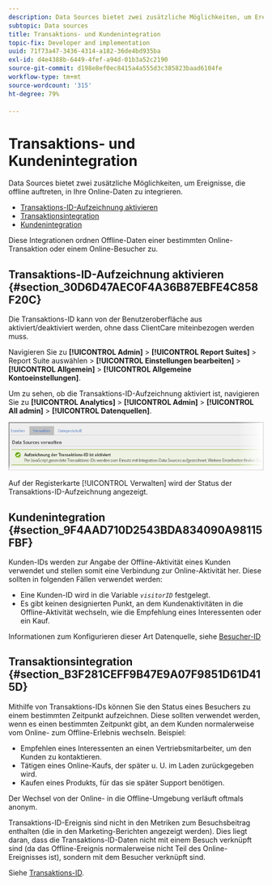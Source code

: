 ```yaml
---
description: Data Sources bietet zwei zusätzliche Möglichkeiten, um Ereignisse, die offline auftreten, in Ihre Online-Daten zu integrieren.
subtopic: Data sources
title: Transaktions- und Kundenintegration
topic-fix: Developer and implementation
uuid: 71f73a47-3436-4314-a182-36de4bd935ba
exl-id: d4e4388b-6449-4fef-a94d-01b3a52c2190
source-git-commit: d198e8ef0ec8415a4a555d3c385823baad6104fe
workflow-type: tm+mt
source-wordcount: '315'
ht-degree: 79%

---
```


# Transaktions- und Kundenintegration

Data Sources bietet zwei zusätzliche Möglichkeiten, um Ereignisse, die offline auftreten, in Ihre Online-Daten zu integrieren.

* [Transaktions-ID-Aufzeichnung aktivieren](/help/import/c-data-sources/datasrc-integrating-offline-data.md#section_30D6D47AEC0F4A36B87EBFE4C858F20C)
* [Transaktionsintegration](/help/import/c-data-sources/datasrc-integrating-offline-data.md#section_B3F281CEFF9B47E9A07F9851D61D415D)
* [Kundenintegration](/help/import/c-data-sources/datasrc-integrating-offline-data.md#section_9F4AAD710D2543BDA834090A98115FBF)

Diese Integrationen ordnen Offline-Daten einer bestimmten Online-Transaktion oder einem Online-Besucher zu.

## Transaktions-ID-Aufzeichnung aktivieren {#section_30D6D47AEC0F4A36B87EBFE4C858F20C}

Die Transaktions-ID kann von der Benutzeroberfläche aus aktiviert/deaktiviert werden, ohne dass ClientCare miteinbezogen werden muss.

Navigieren Sie zu **[!UICONTROL Admin]** > **[!UICONTROL Report Suites]** > Report Suite auswählen > **[!UICONTROL Einstellungen bearbeiten]** > **[!UICONTROL Allgemein]** > **[!UICONTROL Allgemeine Kontoeinstellungen]**.

<!-- 

<p>When contacting Customer Care, be prepared to provide the following information: </p> 
<ul id="ul_C425C7A074484650AFCCF0425E8E3F47"> 
 <li id="li_7640C0C4DF0C49749A3C37E5461DC22F">Report Suite ID of the data source for which you need transaction ID recording enabled. <p>In Data Sources, the report suite ID is the first part of the login appended by a random number that identifies the specific data source that was set up. For example, <code> RSID-drmossdev5 Login-drmossdev5_0001343430</code>. </p> </li> 
 <li id="li_4FB0E3EC7BE94A2DBEE9063365A71C9C">The Transaction ID expiration window (described in <a href="/help/import/c-data-sources/datasrc-tid-visitor-profile.md"  > Transaction ID and Visitor Profiles</a>). By default this is 90 days, but it can be extended to up to 2 years. </li> 
</ul>

 -->

Um zu sehen, ob die Transaktions-ID-Aufzeichnung aktiviert ist, navigieren Sie zu **[!UICONTROL Analytics]** > **[!UICONTROL Admin]** > **[!UICONTROL All admin]** > **[!UICONTROL Datenquellen]**.

![](assets/transaction-ID-recording-active.png)

Auf der Registerkarte [!UICONTROL Verwalten] wird der Status der Transaktions-ID-Aufzeichnung angezeigt.

## Kundenintegration {#section_9F4AAD710D2543BDA834090A98115FBF}

Kunden-IDs werden zur Angabe der Offline-Aktivität eines Kunden verwendet und stellen somit eine Verbindung zur Online-Aktivität her. Diese sollten in folgenden Fällen verwendet werden:

* Eine Kunden-ID wird in die Variable   *`visitorID`* festgelegt.
* Es gibt keinen designierten Punkt, an dem Kundenaktivitäten in die Offline-Aktivität wechseln, wie die Empfehlung eines Interessenten oder ein Kauf.

Informationen zum Konfigurieren dieser Art Datenquelle, siehe   [Besucher-ID](/help/import/c-data-sources/c-datasrc-types/datasrc-visitorid.md)

## Transaktionsintegration {#section_B3F281CEFF9B47E9A07F9851D61D415D}

Mithilfe von Transaktions-IDs können Sie den Status eines Besuchers zu einem bestimmten Zeitpunkt aufzeichnen. Diese sollten verwendet werden, wenn es einen bestimmten Zeitpunkt gibt, an dem Kunden normalerweise vom Online- zum Offline-Erlebnis wechseln. Beispiel:

* Empfehlen eines Interessenten an einen Vertriebsmitarbeiter, um den Kunden zu kontaktieren.
* Tätigen eines Online-Kaufs, der später u. U. im Laden zurückgegeben wird.
* Kaufen eines Produkts, für das sie später Support benötigen.

Der Wechsel von der Online- in die Offline-Umgebung verläuft oftmals anonym.

Transaktions-ID-Ereignis sind nicht in den Metriken zum Besuchsbeitrag enthalten (die in den Marketing-Berichten angezeigt werden). Dies liegt daran, dass die Transaktions-ID-Daten nicht mit einem Besuch verknüpft sind (da das Offline-Ereignis normalerweise nicht Teil des Online-Ereignisses ist), sondern mit dem Besucher verknüpft sind.

Siehe [Transaktions-ID](/help/import/c-data-sources/c-datasrc-types/datasrc-transactionid.md).

